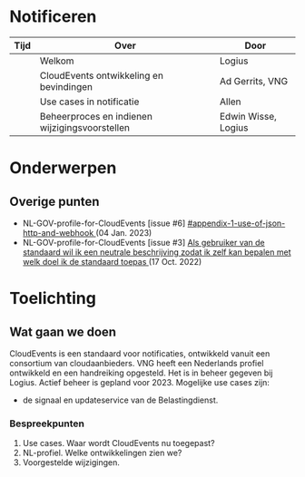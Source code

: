 # Notificeren

|  Tijd  | Over | Door |
|--------|------|------|
| | Welkom | Logius |
| | CloudEvents ontwikkeling en bevindingen | Ad Gerrits, VNG |
| | Use cases in notificatie | Allen |
| | Beheerproces en indienen wijzigingsvoorstellen | Edwin Wisse, Logius |

# Onderwerpen

## Overige punten
* NL-GOV-profile-for-CloudEvents [issue #6] [#appendix-1-use-of-json-http-and-webhook ](https://github.com/Logius-standaarden/NL-GOV-profile-for-CloudEvents/issues/6) (04 Jan. 2023)
* NL-GOV-profile-for-CloudEvents [issue #3] [Als gebruiker van de standaard wil ik een neutrale beschrijving zodat ik zelf kan bepalen met welk doel ik de standaard toepas ](https://github.com/Logius-standaarden/NL-GOV-profile-for-CloudEvents/issues/3) (17 Oct. 2022)

# Toelichting


## Wat gaan we doen
CloudEvents is een standaard voor notificaties, ontwikkeld vanuit een consortium van cloudaanbieders. VNG heeft een Nederlands profiel ontwikkeld en een handreiking opgesteld. Het is in beheer gegeven bij Logius. Actief beheer is gepland voor 2023.
Mogelijke use cases zijn:
- de signaal en updateservice van de Belastingdienst.

### Bespreekpunten
1.	Use cases. Waar wordt CloudEvents nu toegepast?
2.	NL-profiel. Welke ontwikkelingen zien we?
3.	Voorgestelde wijzigingen.
